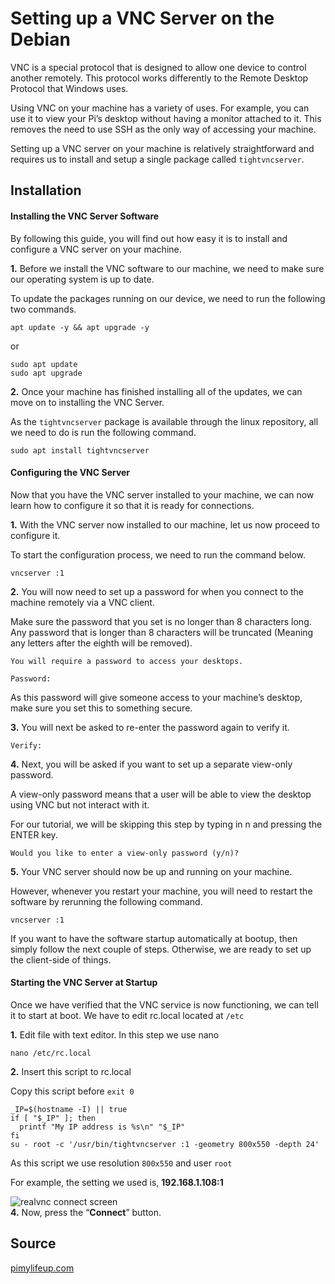 
#  Setting up a VNC Server on the Debian


VNC is a special protocol that is designed to allow one device to control another remotely. This protocol works differently to the  Remote Desktop Protocol  that Windows uses.

Using VNC on your machine has a variety of uses. For example, you can use it to view your Pi’s desktop without having a monitor attached to it. This removes the need to use SSH as the only way of accessing your machine.

Setting up a VNC server on your machine is relatively straightforward and requires us to install and setup a single package called  `tightvncserver`.
## Installation

#### Installing the VNC Server Software
By following this guide, you will find out how easy it is to install and configure a VNC server on your machine.


**1.**  Before we install the VNC software to our machine, we need to make sure our operating system is up to date.

To update the packages running on our device, we need to run the following two commands.

```
apt update -y && apt upgrade -y
```
or
```
sudo apt update
sudo apt upgrade
```

**2.**  Once your machine has finished installing all of the updates, we can move on to installing the VNC Server.

As the  `tightvncserver`  package is available through the linux repository, all we need to do is run the following command.

```
sudo apt install tightvncserver
```
#### Configuring the VNC Server
Now that you have the VNC server installed to your machine, we can now learn how to configure it so that it is ready for connections.

**1.**  With the VNC server now installed to our machine, let us now proceed to configure it.

To start the configuration process, we need to run the command below.

```
vncserver :1
```

**2.**  You will now need to set up a password for when you connect to the machine remotely via a VNC client.

Make sure the password that you set is no longer than 8 characters long. Any password that is longer than 8 characters will be truncated (Meaning any letters after the eighth will be removed).

```
You will require a password to access your desktops.

Password:
```

As this password will give someone access to your machine’s desktop, make sure you set this to something secure.

**3.**  You will next be asked to re-enter the password again to verify it.

```
Verify:
```

**4.**  Next, you will be asked if you want to set up a separate view-only password.

A view-only password means that a user will be able to view the desktop using VNC but not interact with it.

For our tutorial, we will be skipping this step by typing in  n  and pressing the  ENTER  key.

```
Would you like to enter a view-only password (y/n)?
```

**5.**  Your VNC server should now be up and running on your machine.

However, whenever you restart your machine, you will need to restart the software by rerunning the following command.

```
vncserver :1
```

If you want to have the software startup automatically at bootup, then simply follow the next couple of steps. Otherwise, we are ready to set up the client-side of things.

####  Starting the VNC Server at Startup

Once we have verified that the VNC service is now functioning, we can tell it to start at boot. We have to edit rc.local located at `/etc`

**1.**  Edit file with text editor. In this step we use nano
```
nano /etc/rc.local
```

**2.** Insert this script to rc.local

Copy this script before `exit 0`
```
_IP=$(hostname -I) || true
if [ "$_IP" ]; then
  printf "My IP address is %s\n" "$_IP"
fi
su - root -c '/usr/bin/tightvncserver :1 -geometry 800x550 -depth 24'
```
As this script we use resolution `800x550` and user `root`


For example, the setting we used is,  **192.168.1.108:1**

![realvnc connect screen](https://1.bp.blogspot.com/-ctfgnV4c3SM/XxgYk9cnbOI/AAAAAAAAOis/Uf6VPlWq2eEOEpPE2h2Sr2rwnB88DE1FQCNcBGAsYHQ/s640/Screenshot_2.png)  
**4.**  Now, press the “**Connect**” button.







## Source
[pimylifeup.com](https://pimylifeup.com/raspberry-pi-vnc-server/)